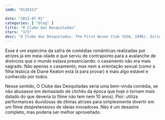 ```yaml
---
imdb: "0116313"

date: "2013-07-01"
categories: [ "blog" ]
title: "O Clube das Desquitadas"
stars: "3/5"
desc: "O Clube das Desquitadas. The First Wives Club (USA, 1996). Dirigido por Hugh Wilson. Escrito por Olivia Goldsmith, Robert Harling. Com Goldie Hawn, Bette Midler, Diane Keaton, Maggie Smith, Sarah Jessica Parker, Dan Hedaya, Stockard Channing, Victor Garber, Stephen Collins."
---
```

Esse é um espécime da safra de comédias românticas realizadas por atrizes já em meia-idade e que serviu de contraponto para a avalanche de divórcios que o mundo estava presenciando: o casamento não era mais sagrado. Não apenas o casamento, mas nem a orientação sexual (como a filha lésbica de Diane Keaton está lá para provar) é mais algo estável e conhecido por todos.

Nesse sentido, O Clube das Desquitadas seria uma bem-vinda comédia, se não abusasse em demasiado de clichês da época que hoje o tornam mais datado do que deveria (o filme não tem nem 10 anos). Pior: utiliza performances duvidosas de ótimas atrizes para simplesmente divertir em um filme despretensioso de ideias inovadoras. Não é um desastre completo, mas poderia ser melhor aproveitado.


